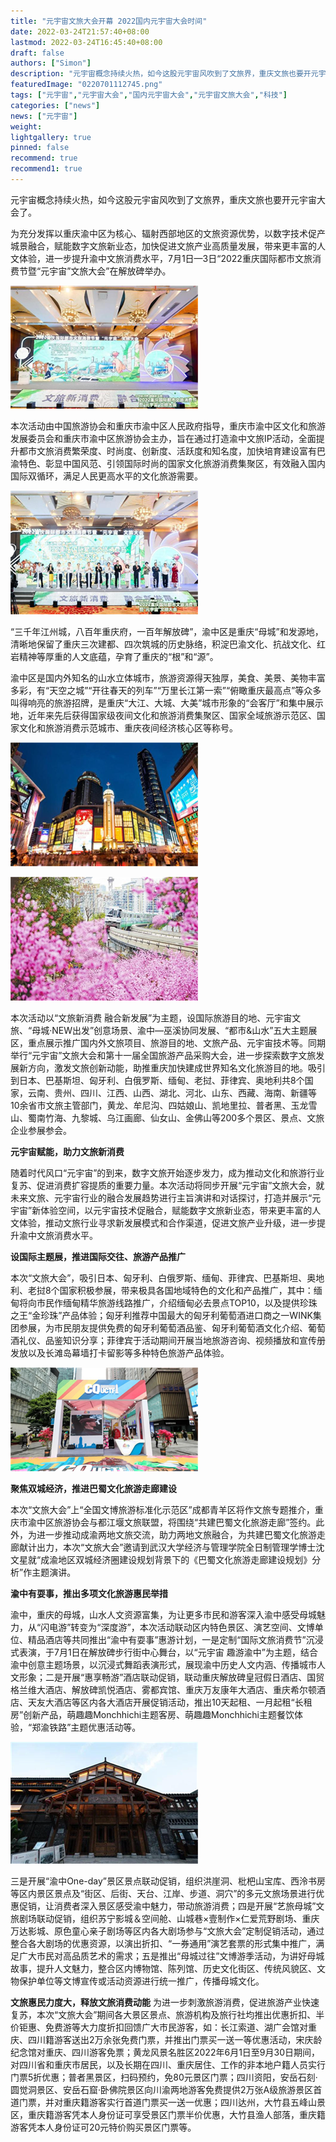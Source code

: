 ```yaml
---
title: "元宇宙文旅大会开幕 2022国内元宇宙大会时间"
date: 2022-03-24T21:57:40+08:00
lastmod: 2022-03-24T16:45:40+08:00
draft: false
authors: ["Simon"]
description: "元宇宙概念持续火热，如今这股元宇宙风吹到了文旅界，重庆文旅也要开元宇宙大会了。"
featuredImage: "0220701112745.png"
tags: ["元宇宙","元宇宙大会","国内元宇宙大会","元宇宙文旅大会","科技"]
categories: ["news"]
news: ["元宇宙"]
weight: 
lightgallery: true
pinned: false
recommend: true
recommend1: true
---
```

元宇宙概念持续火热，如今这股元宇宙风吹到了文旅界，重庆文旅也要开元宇宙大会了。

为充分发挥以重庆渝中区为核心、辐射西部地区的文旅资源优势，以数字技术促产城景融合，赋能数字文旅新业态，加快促进文旅产业高质量发展，带来更丰富的人文体验，进一步提升渝中文旅消费水平，7月1日—3日“2022重庆国际都市文旅消费节暨“元宇宙”文旅大会”在解放碑举办。

![配图一](0220701112745.png)

本次活动由中国旅游协会和重庆市渝中区人民政府指导，重庆市渝中区文化和旅游发展委员会和重庆市渝中区旅游协会主办，旨在通过打造渝中文旅IP活动，全面提升都市文旅消费繁荣度、时尚度、创新度、活跃度和知名度，加快培育建设富有巴渝特色、彰显中国风范、引领国际时尚的国家文化旅游消费集聚区，有效融入国内国际双循环，满足人民更高水平的文化旅游需要。

![配图一](20220701112757.png)


“三千年江州城，八百年重庆府，一百年解放碑”，渝中区是重庆“母城”和发源地，清晰地保留了重庆三次建都、四次筑城的历史脉络，积淀巴渝文化、抗战文化、红岩精神等厚重的人文底蕴，孕育了重庆的“根”和“源”。

渝中区是国内外知名的山水立体城市，旅游资源得天独厚，美食、美景、美物丰富多彩，有“天空之城”“开往春天的列车”“万里长江第一索”“俯瞰重庆最高点”等众多叫得响亮的旅游招牌，是重庆“大江、大城、大美”城市形象的“会客厅”和集中展示地，近年来先后获得国家级夜间文化和旅游消费集聚区、国家全域旅游示范区、国家文化和旅游消费示范城市、重庆夜间经济核心区等称号。

![配图一](20220701112806.png)

![配图一](20220701112816.png)

本次活动以“文旅新消费 融合新发展”为主题，设国际旅游目的地、元宇宙文旅、“母城·NEW出发”创意场景、渝中—巫溪协同发展、“都市&山水”五大主题展区，重点展示推广国内外文旅项目、旅游目的地、文旅产品、元宇宙技术等。同期举行“元宇宙”文旅大会和第十一届全国旅游产品采购大会，进一步探索数字文旅发展新方向，激发文旅创新动能，助推重庆加快建成世界知名文化旅游目的地。吸引到日本、巴基斯坦、匈牙利、白俄罗斯、缅甸、老挝、菲律宾、奥地利共8个国家，云南、贵州、四川、江西、山西、湖北、河北、山东、西藏、海南、新疆等10余省市文旅主管部门，黄龙、牟尼沟、四姑娘山、凯地里拉、普者黑、玉龙雪山、蜀南竹海、九黎城、乌江画廊、仙女山、金佛山等200多个景区、景点、文旅企业参展参会。

**元宇宙赋能，助力文旅新消费**

随着时代风口“元宇宙”的到来，数字文旅开始逐步发力，成为推动文化和旅游行业复苏、促进消费扩容提质的重要力量。本次活动将同步开展“元宇宙”文旅大会，就未来文旅、元宇宙行业的融合发展趋势进行主旨演讲和对话探讨，打造并展示“元宇宙”新体验空间，以元宇宙技术促融合，赋能数字文旅新业态，带来更丰富的人文体验，推动文旅行业寻求新发展模式和合作渠道，促进文旅产业升级，进一步提升渝中文旅消费水平。

**设国际主题展，推进国际交往、旅游产品推广**

本次“文旅大会”，吸引日本、匈牙利、白俄罗斯、缅甸、菲律宾、巴基斯坦、奥地利、老挝8个国家积极参展，带来极具各国地域特色的文化和产品推广，其中：缅甸将向市民作缅甸精华旅游线路推广，介绍缅甸必去景点TOP10，以及提供珍珠之王“金珍珠”产品体验；匈牙利推荐中国最大的匈牙利葡萄酒进口商之一WINK集团参展，为市民朋友提供免费的匈牙利葡萄酒品鉴、匈牙利葡萄酒文化介绍、葡萄酒礼仪、品鉴知识分享；菲律宾于活动期间开展当地旅游咨询、视频播放和宣传册发放以及长滩岛幕墙打卡留影等多种特色旅游产品体验。

![配图一](20220701112826.png)

**聚焦双城经济，推进巴蜀文化旅游走廊建设**

本次“文旅大会”上“全国文博旅游标准化示范区”成都青羊区将作文旅专题推介，重庆市渝中区旅游协会与都江堰文旅联盟，将围绕“共建巴蜀文化旅游走廊”签约。此外，为进一步推动成渝两地文旅交流，助力两地文旅融合，为共建巴蜀文化旅游走廊献计出力，本次“文旅大会”邀请到武汉大学经济与管理学院全日制管理学博士沈文星就“成渝地区双城经济圈建设规划背景下的《巴蜀文化旅游走廊建设规划》分析”作主题演讲。

**渝中有耍事，推出多项文化旅游惠民举措**

渝中，重庆的母城，山水人文资源富集，为让更多市民和游客深入渝中感受母城魅力，从“闪电游”转变为“深度游”，本次活动联动区内特色景区、演艺空间、文博单位、精品酒店等共同推出“渝中有耍事”惠游计划，一是定制“国际文旅消费节”沉浸式表演，于7月1日在解放碑步行街中心舞台，以“元宇宙 趣游渝中”为主题，结合渝中创意主题场景，以沉浸式舞蹈表演形式，展现渝中历史人文内涵、传播城市人文形象；二是开展“惠享畅游”酒店联动促销，联动重庆解放碑皇冠假日酒店、国贸格兰维大酒店、解放碑凯悦酒店、雾都宾馆、重庆万友康年大酒店、重庆希尔顿酒店、天友大酒店等区内各大酒店开展促销活动，推出10天起租、一月起租“长租房”创新产品，萌趣趣Monchhichi主题客房、萌趣趣Monchhichi主题餐饮体验，“郑渝铁路”主题优惠活动等。

![配图一](20220701112838.png)

三是开展“渝中One-day”景区景点联动促销，组织洪崖洞、枇杷山宝库、西泠书房等区内景区景点及“街区、后街、天台、江岸、步道、洞穴”的多元文旅场景进行优惠促销，让消费者深入景区感受渝中魅力，带动旅游消费；四是开展“艺旅母城”文旅剧场联动促销，组织苏宁影城＆空间舱、山城巷×壹制作×仁爱荒野剧场、重庆万达影城、原色童心亲子剧场等区内各大剧场参与“文旅大会”定制促销活动，通过整合各大剧场的优惠资源，以演出折扣、“一券通用”演艺套票的形式集中推广，满足广大市民对高品质艺术的需求；五是推出“母城过往”文博游季活动，为讲好母城故事，提升人文魅力，整合区内博物馆、陈列馆、历史文化街区、传统风貌区、文物保护单位等文博宣传或活动资源进行统一推广，传播母城文化。

**文旅惠民力度大，释放文旅消费动能**
为进一步刺激旅游消费，促进旅游产业快速复苏，本次“文旅大会”期间各大景区景点、旅游机构及旅行社均推出优惠折扣、半价钜惠、免费游等大力度折扣回馈广大市民游客，如：长江索道、湖广会馆对重庆、四川籍游客送出2万余张免费门票，并推出门票买一送一等优惠活动，宋庆龄纪念馆对重庆、四川游客免票；黄龙风景名胜区2022年6月1日至9月30日期间，对四川省和重庆市居民，以及长期在四川、重庆居住、工作的非本地户籍人员实行门票5折优惠；普者黑景区，扫码预约，免80元景区门票；四川资阳，安岳石刻·圆觉洞景区、安岳石窟·卧佛院景区向川渝两地游客免费提供2万张A级旅游景区首道门票，并对重庆籍游客实行首道门票买一送一优惠；四川达州，大竹县五峰山景区，重庆籍游客凭本人身份证可享受景区门票半价优惠，大竹县渔人部落，重庆籍游客凭本人身份证可20元特价购买景区门票等。